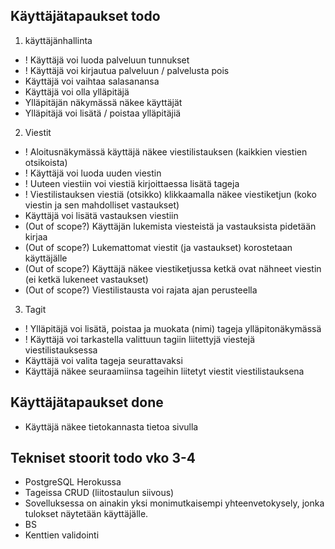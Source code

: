 ## Käyttäjätapaukset todo

1) käyttäjänhallinta
  * ! Käyttäjä voi luoda palveluun tunnukset
  * ! Käyttäjä voi kirjautua palveluun / palvelusta pois
  * Käyttäjä voi vaihtaa salasanansa
  * Käyttäjä voi olla ylläpitäjä
  * Ylläpitäjän näkymässä näkee käyttäjät
  * Ylläpitäjä voi lisätä / poistaa ylläpitäjiä 

2) Viestit
  * ! Aloitusnäkymässä käyttäjä näkee viestilistauksen (kaikkien viestien otsikoista)
  * ! Käyttäjä voi luoda uuden viestin
  * ! Uuteen viestiin voi viestiä kirjoittaessa lisätä tageja
  * ! Viestilistauksen viestiä (otsikko) klikkaamalla näkee viestiketjun (koko viestin ja sen mahdolliset vastaukset)
  * Käyttäjä voi lisätä vastauksen viestiin
  * (Out of scope?) Käyttäjän lukemista viesteistä ja vastauksista pidetään kirjaa
  * (Out of scope?) Lukemattomat viestit (ja vastaukset) korostetaan käyttäjälle  
  * (Out of scope?) Käyttäjä näkee viestiketjussa ketkä ovat nähneet viestin (ei ketkä lukeneet vastaukset)
  * (Out of scope?) Viestilistausta voi rajata ajan perusteella

3) Tagit
  * ! Ylläpitäjä voi lisätä, poistaa ja muokata (nimi) tageja ylläpitonäkymässä
  * ! Käyttäjä voi tarkastella valittuun tagiin liitettyjä viestejä viestilistauksessa
  * Käyttäjä voi valita tageja seurattavaksi
  * Käyttäjä näkee seuraamiinsa tageihin liitetyt viestit viestilistauksena

## Käyttäjätapaukset done
  * Käyttäjä näkee tietokannasta tietoa sivulla

## Tekniset stoorit todo vko 3-4
  * PostgreSQL Herokussa
  * Tageissa CRUD (liitostaulun siivous)
  * Sovelluksessa on ainakin yksi monimutkaisempi yhteenvetokysely, jonka tulokset näytetään käyttäjälle.
  * BS
  * Kenttien validointi